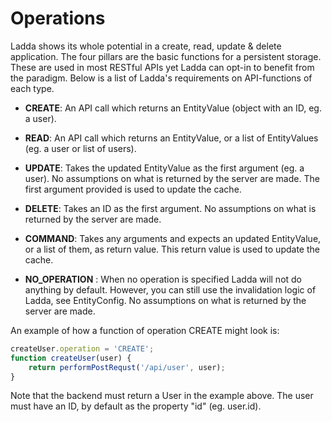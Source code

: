 # Operations

Ladda shows its whole potential in a create, read, update & delete application. The four pillars are the basic functions for a persistent storage. These are used in most RESTful APIs yet Ladda can opt-in to benefit from the paradigm. Below is a list of Ladda's requirements on API-functions of each type.

* **CREATE**: An API call which returns an EntityValue (object with an ID, eg. a user).

* **READ**: An API call which returns an EntityValue, or a list of EntityValues (eg. a user or list of users).

* **UPDATE**: Takes the updated EntityValue as the first argument (eg. a user). No assumptions on what is returned by the server are made. The first argument provided is used to update the cache.

* **DELETE**: Takes an ID as the first argument. No assumptions on what is returned by the server are made.

* **COMMAND**: Takes any arguments and expects an updated EntityValue, or a list of them, as return value. This return value is used to update the cache.

* **NO_OPERATION** : When no operation is specified Ladda will not do anything by default. However, you can still use the invalidation logic of Ladda, see EntityConfig. No assumptions on what is returned by the server are made.

An example of how a function of operation CREATE might look is:

```javascript
createUser.operation = 'CREATE';
function createUser(user) {
    return performPostRequst('/api/user', user);
}
```

Note that the backend must return a User in the example above. The user must have an ID, by default as the property "id" (eg. user.id).
